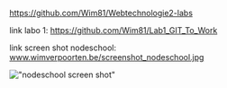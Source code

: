 https://github.com/Wim81/Webtechnologie2-labs


link labo 1: https://github.com/Wim81/Lab1_GIT_To_Work

link screen shot nodeschool: www.wimverpoorten.be/screenshot_nodeschool.jpg


!["nodeschool screen shot"](http://www.wimverpoorten.be/screenshot_nodeschool.jpg)

